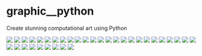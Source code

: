 # graphic__python
Create stunning computational art using Python

![](https://github.com/robimalco/graphic__python/blob/master/pictures/32732034_10215885650515113_2427961384844132352_o.jpg)
![](https://github.com/robimalco/graphic__python/blob/master/pictures/32293650_10215841086641044_5712461264236576768_o.jpg)	
![](https://github.com/robimalco/graphic__python/blob/master/pictures/32267133_10215831844529997_8563290818213838848_o.jpg)	
![](https://github.com/robimalco/graphic__python/blob/master/pictures/32169178_10215831822809454_5548180534691102720_o.jpg)	
![](https://github.com/robimalco/graphic__python/blob/master/pictures/32116944_10215831822969458_5464654330000834560_o.jpg)	
![](https://github.com/robimalco/graphic__python/blob/master/pictures/32186481_10215831769448120_6439136251449704448_n.jpg)	
![](https://github.com/robimalco/graphic__python/blob/master/pictures/32239544_10215831769568123_1469315334233128960_o.jpg)	
![](https://github.com/robimalco/graphic__python/blob/master/pictures/32169349_10215831773088211_5756143014372179968_o.jpg)	
![](https://github.com/robimalco/graphic__python/blob/master/pictures/30425117_10215717784478567_1418231818049834720_o.jpg)	
![](https://github.com/robimalco/graphic__python/blob/master/pictures/30821495_10215717077900903_5158477773247471579_o.jpg)	
![](https://github.com/robimalco/graphic__python/blob/master/pictures/30072999_10215640893556342_1376600497781722490_o.jpg)	
![](https://github.com/robimalco/graphic__python/blob/master/pictures/30052148_10215640893276335_6920915023784306247_o.jpg)	
![](https://github.com/robimalco/graphic__python/blob/master/pictures/30051844_10215640892716321_5348152211875323106_o.jpg)	
![](https://github.com/robimalco/graphic__python/blob/master/pictures/30051894_10215606896066426_1521385862999450388_o.jpg)	
![](https://github.com/robimalco/graphic__python/blob/master/pictures/29983272_10215606841705067_8132068430217153664_o.jpg)	
![](https://github.com/robimalco/graphic__python/blob/master/pictures/30072869_10215606841665066_1101284085593260940_o.jpg)	
![](https://github.com/robimalco/graphic__python/blob/master/pictures/29873469_10215606841745068_2597396550636860657_o.jpg)	
![](https://github.com/robimalco/graphic__python/blob/master/pictures/29872737_10215598249650271_8832568017562897435_o.jpg)	
![](https://github.com/robimalco/graphic__python/blob/master/pictures/29872426_10215490126107250_2992839686956333826_o.jpg)	
![](https://github.com/robimalco/graphic__python/blob/master/pictures/29060400_10215479102231660_8993355155366138416_o.jpg)	
![](https://github.com/robimalco/graphic__python/blob/master/pictures/29064076_10215465527052289_416234314092993997_o.jpg)
![](https://github.com/robimalco/graphic__python/blob/master/pictures/29060274_10215465444690230_5909641523364686970_o.jpg)	
![](https://github.com/robimalco/graphic__python/blob/master/pictures/28954545_10215465370328371_4531479741296277423_o.jpg)	
![](https://github.com/robimalco/graphic__python/blob/master/pictures/29665507_10215465301126641_2666596167886694975_o.jpg)	
![](https://github.com/robimalco/graphic__python/blob/master/pictures/29060585_10215457209204348_5155290851429202377_o.jpg)	
![](https://github.com/robimalco/graphic__python/blob/master/pictures/28947693_10215456943597708_3279126182511431691_o.jpg)	
![](https://github.com/robimalco/graphic__python/blob/master/pictures/29571177_10215456506146772_3545018159637536967_n.jpg)	
![](https://github.com/robimalco/graphic__python/blob/master/pictures/29354930_10215456425984768_804669147980609720_o.jpg)
![](https://github.com/robimalco/graphic__python/blob/master/pictures/29541637_10215456198499081_4826220174537360688_n.jpg)	
![](https://github.com/robimalco/graphic__python/blob/master/pictures/29510987_10215452258160575_5375797001905063788_n.jpg)	
![](https://github.com/robimalco/graphic__python/blob/master/pictures/29261074_10215448579268605_8246709837197777968_n.jpg)	
![](https://github.com/robimalco/graphic__python/blob/master/pictures/29511103_10215448512946947_1656581305656776689_n.jpg)	
![](https://github.com/robimalco/graphic__python/blob/master/pictures/29570268_10215448460425634_5293322303133899899_n.jpg)	
![](https://github.com/robimalco/graphic__python/blob/master/pictures/29512694_10215448373503461_8472009036963178843_n.jpg)
